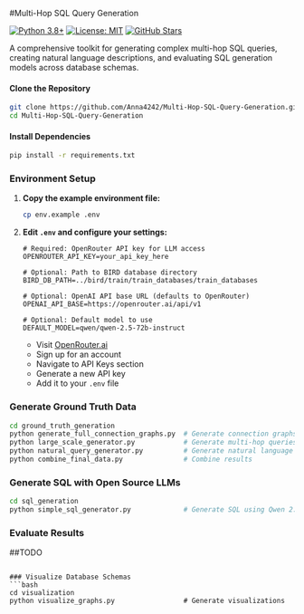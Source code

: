 #Multi-Hop SQL Query Generation 

[![Python 3.8+](https://img.shields.io/badge/python-3.8+-blue.svg)](https://www.python.org/downloads/)
[![License: MIT](https://img.shields.io/badge/License-MIT-yellow.svg)](https://opensource.org/licenses/MIT)
[![GitHub Stars](https://img.shields.io/github/stars/Anna4242/Multi-Hop-SQL-Query-Generation.svg)](https://github.com/Anna4242/Multi-Hop-SQL-Query-Generation/stargazers)

A comprehensive toolkit for generating complex multi-hop SQL queries, creating natural language descriptions, and evaluating SQL generation models across database schemas.




#### Clone the Repository
```bash
git clone https://github.com/Anna4242/Multi-Hop-SQL-Query-Generation.git
cd Multi-Hop-SQL-Query-Generation
```

#### Install Dependencies
```bash
pip install -r requirements.txt
```


### Environment Setup
1. **Copy the example environment file:**
   ```bash
   cp env.example .env
   ```

2. **Edit `.env` and configure your settings:**
   ```env
   # Required: OpenRouter API key for LLM access
   OPENROUTER_API_KEY=your_api_key_here
   
   # Optional: Path to BIRD database directory
   BIRD_DB_PATH=../bird/train/train_databases/train_databases
   
   # Optional: OpenAI API base URL (defaults to OpenRouter)
   OPENAI_API_BASE=https://openrouter.ai/api/v1
   
   # Optional: Default model to use
   DEFAULT_MODEL=qwen/qwen-2.5-72b-instruct
   ```


   - Visit [OpenRouter.ai](https://openrouter.ai/)
   - Sign up for an account
   - Navigate to API Keys section
   - Generate a new API key
   - Add it to your `.env` file

### Generate Ground Truth Data
```bash
cd ground_truth_generation
python generate_full_connection_graphs.py  # Generate connection graphs
python large_scale_generator.py            # Generate multi-hop queries
python natural_query_generator.py          # Generate natural language
python combine_final_data.py               # Combine results
```

### Generate SQL with Open Source LLMs
```bash
cd sql_generation
python simple_sql_generator.py             # Generate SQL using Qwen 2.5 72B
```

### Evaluate Results
##TODO
```

### Visualize Database Schemas
```bash
cd visualization
python visualize_graphs.py                 # Generate visualizations
```

